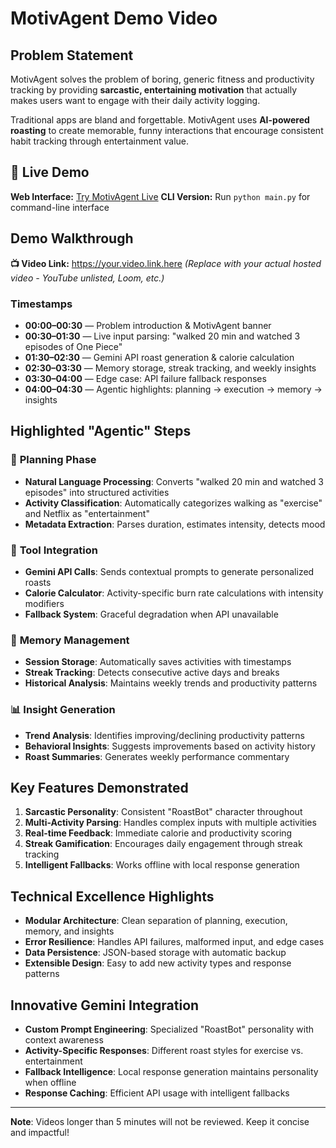 
# MotivAgent Demo Video

## Problem Statement
MotivAgent solves the problem of boring, generic fitness and productivity tracking by providing **sarcastic, entertaining motivation** that actually makes users want to engage with their daily activity logging.

Traditional apps are bland and forgettable. MotivAgent uses **AI-powered roasting** to create memorable, funny interactions that encourage consistent habit tracking through entertainment value.

## 🚀 Live Demo
**Web Interface:** [Try MotivAgent Live](https://your-repl-name.replit.app)
**CLI Version:** Run `python main.py` for command-line interface

## Demo Walkthrough

**📺 Video Link:** https://your.video.link.here
*(Replace with your actual hosted video - YouTube unlisted, Loom, etc.)*

### Timestamps

- **00:00–00:30** — Problem introduction & MotivAgent banner
- **00:30–01:30** — Live input parsing: "walked 20 min and watched 3 episodes of One Piece"
- **01:30–02:30** — Gemini API roast generation & calorie calculation
- **02:30–03:30** — Memory storage, streak tracking, and weekly insights
- **03:30–04:00** — Edge case: API failure fallback responses
- **04:00–04:30** — Agentic highlights: planning → execution → memory → insights

## Highlighted "Agentic" Steps

### 🧠 **Planning Phase**
- **Natural Language Processing**: Converts "walked 20 min and watched 3 episodes" into structured activities
- **Activity Classification**: Automatically categorizes walking as "exercise" and Netflix as "entertainment"
- **Metadata Extraction**: Parses duration, estimates intensity, detects mood

### 🔧 **Tool Integration**
- **Gemini API Calls**: Sends contextual prompts to generate personalized roasts
- **Calorie Calculator**: Activity-specific burn rate calculations with intensity modifiers
- **Fallback System**: Graceful degradation when API unavailable

### 💾 **Memory Management**
- **Session Storage**: Automatically saves activities with timestamps
- **Streak Tracking**: Detects consecutive active days and breaks
- **Historical Analysis**: Maintains weekly trends and productivity patterns

### 📊 **Insight Generation**
- **Trend Analysis**: Identifies improving/declining productivity patterns
- **Behavioral Insights**: Suggests improvements based on activity history
- **Roast Summaries**: Generates weekly performance commentary

## Key Features Demonstrated

1. **Sarcastic Personality**: Consistent "RoastBot" character throughout
2. **Multi-Activity Parsing**: Handles complex inputs with multiple activities
3. **Real-time Feedback**: Immediate calorie and productivity scoring
4. **Streak Gamification**: Encourages daily engagement through streak tracking
5. **Intelligent Fallbacks**: Works offline with local response generation

## Technical Excellence Highlights

- **Modular Architecture**: Clean separation of planning, execution, memory, and insights
- **Error Resilience**: Handles API failures, malformed input, and edge cases
- **Data Persistence**: JSON-based storage with automatic backup
- **Extensible Design**: Easy to add new activity types and response patterns

## Innovative Gemini Integration

- **Custom Prompt Engineering**: Specialized "RoastBot" personality with context awareness
- **Activity-Specific Responses**: Different roast styles for exercise vs. entertainment
- **Fallback Intelligence**: Local response generation maintains personality when offline
- **Response Caching**: Efficient API usage with intelligent fallbacks

---

**Note**: Videos longer than 5 minutes will not be reviewed. Keep it concise and impactful!
